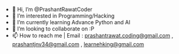 - 👋 Hi, I’m @PrashantRawatCoder
- 👀 I’m interested in Programming/Hacking
- 🌱 I’m currently learning Advance Python and AI
- 💞️ I’m looking to collaborate on :P
- 📫 How to reach me | Email : prashantrawat.coding@gmail.com , prashantjnv34@gmail.com , learnehking@gmail.com


<!---
PrashantRawatCoder/PrashantRawatCoder is a ✨ special ✨ repository because its `README.md` (this file) appears on your GitHub profile.
You can click the Preview link to take a look at your changes.
--->
